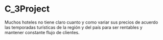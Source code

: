 # C_3Project
Muchos hoteles no tiene claro cuanto y como variar sus precios de
acuerdo las temporadas turísticas de la región y del país para ser
rentables y mantener constante flujo de clientes.
